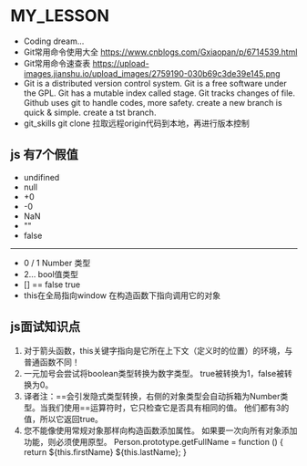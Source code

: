 # MY_LESSON
- Coding dream...
- Git常用命令使用大全
  https://www.cnblogs.com/Gxiaopan/p/6714539.html
- Git常用命令速查表
  https://upload-images.jianshu.io/upload_images/2759190-030b69c3de39e145.png
- Git is a distributed version control system.
  Git is a free software under the GPL.
  Git has a mutable index called stage.
  Git tracks changes of file.
  Github uses git to handle codes, more safety.
  create a new branch is quick & simple.
  create a tst branch.
- git_skills git clone 拉取远程origin代码到本地，再进行版本控制
 
## js 有7个假值
- undifined
- null
- +0
- -0
- NaN
- ""
- false

--------------------------------------------------------------------------------------------------
- 0 / 1 Number 类型
- 2... bool值类型
- [] == false true
- this在全局指向window 在构造函数下指向调用它的对象

## js面试知识点
1. 对于箭头函数，this关键字指向是它所在上下文（定义时的位置）的环境，与普通函数不同！
2. 一元加号会尝试将boolean类型转换为数字类型。 true被转换为1，false被转换为0。
3. 译者注：==会引发隐式类型转换，右侧的对象类型会自动拆箱为Number类型。当我们使用==运算符时，它只检查它是否具有相同的值。 他们都有3的值，所以它返回true。
4. 您不能像使用常规对象那样向构造函数添加属性。 如果要一次向所有对象添加功能，则必须使用原型。 Person.prototype.getFullName = function () { return ${this.firstName} ${this.lastName}; }
 